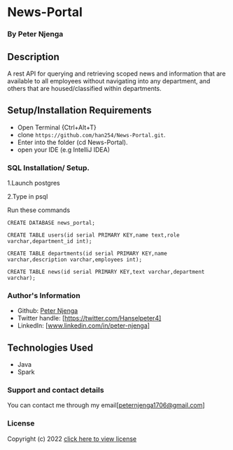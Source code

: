 # News-Portal
### By **Peter Njenga**
## Description
A rest API for querying and retrieving scoped news and information that are available to all employees without navigating into any department, and others that are housed/classified within departments.
## Setup/Installation Requirements
* Open Terminal {Ctrl+Alt+T}
* clone ```https://github.com/han254/News-Portal.git```.
* Enter into the folder (cd News-Portal).
* open your IDE (e.g  IntelliJ IDEA)

### SQL Installation/ Setup.
1.Launch postgres

2.Type in psql

Run these commands

```CREATE DATABASE news_portal;```

```CREATE TABLE users(id serial PRIMARY KEY,name text,role varchar,department_id int);```

```CREATE TABLE departments(id serial PRIMARY KEY,name varchar,description varchar,employees int);```

```CREATE TABLE news(id serial PRIMARY KEY,text varchar,department varchar);```

### Author's Information
* Github: [Peter Njenga](https://github.com/han254)
* Twitter handle: [https://twitter.com/Hanselpeter4]
* LinkedIn: [www.linkedin.com/in/peter-njenga]
## Technologies Used
* Java
* Spark
### Support and contact details

You can contact me through my email[peternjenga1706@gmail.com]

### License

Copyright (c) 2022 [click here to view license](LICENSE)
